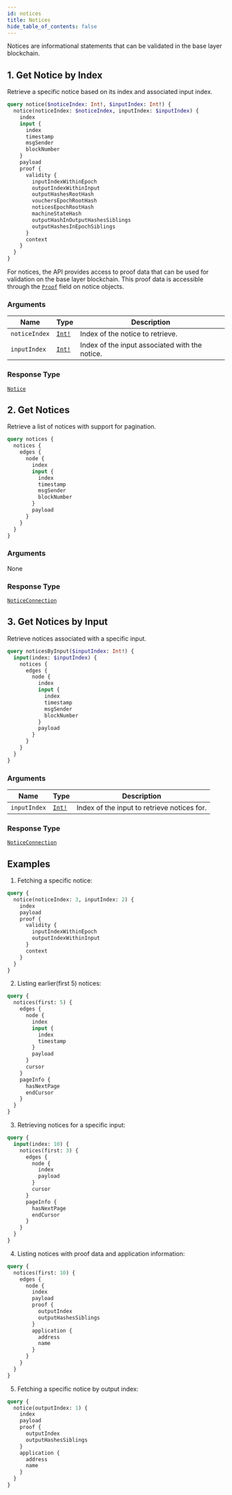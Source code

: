 ```yaml
---
id: notices
title: Notices
hide_table_of_contents: false
---
```


Notices are informational statements that can be validated in the base layer blockchain.

## 1. Get Notice by Index

Retrieve a specific notice based on its index and associated input index.

```graphql
query notice($noticeIndex: Int!, $inputIndex: Int!) {
  notice(noticeIndex: $noticeIndex, inputIndex: $inputIndex) {
    index
    input {
      index
      timestamp
      msgSender
      blockNumber
    }
    payload
    proof {
      validity {
        inputIndexWithinEpoch
        outputIndexWithinInput
        outputHashesRootHash
        vouchersEpochRootHash
        noticesEpochRootHash
        machineStateHash
        outputHashInOutputHashesSiblings
        outputHashesInEpochSiblings
      }
      context
    }
  }
}
```

For notices, the API provides access to proof data that can be used for validation on the base layer blockchain. This proof data is accessible through the [`Proof`](../objects/proof.md) field on notice objects.

### Arguments

| Name          | Type                        | Description                                    |
| ------------- | --------------------------- | ---------------------------------------------- |
| `noticeIndex` | [`Int!`](../../scalars/int) | Index of the notice to retrieve.               |
| `inputIndex`  | [`Int!`](../../scalars/int) | Index of the input associated with the notice. |

### Response Type

[`Notice`](../../objects/notice)

## 2. Get Notices

Retrieve a list of notices with support for pagination.

```graphql
query notices {
  notices {
    edges {
      node {
        index
        input {
          index
          timestamp
          msgSender
          blockNumber
        }
        payload
      }
    }
  }
}
```

### Arguments

None

### Response Type

[`NoticeConnection`](../../objects/notice-connection)

## 3. Get Notices by Input

Retrieve notices associated with a specific input.

```graphql
query noticesByInput($inputIndex: Int!) {
  input(index: $inputIndex) {
    notices {
      edges {
        node {
          index
          input {
            index
            timestamp
            msgSender
            blockNumber
          }
          payload
        }
      }
    }
  }
}
```

### Arguments

| Name         | Type                        | Description                                 |
| ------------ | --------------------------- | ------------------------------------------- |
| `inputIndex` | [`Int!`](../../scalars/int) | Index of the input to retrieve notices for. |

### Response Type

[`NoticeConnection`](../../objects/notice-connection)


## Examples

1. Fetching a specific notice:

```graphql
query {
  notice(noticeIndex: 3, inputIndex: 2) {
    index
    payload
    proof {
      validity {
        inputIndexWithinEpoch
        outputIndexWithinInput
      }
      context
    }
  }
}
```

2. Listing earlier(first 5) notices:

```graphql
query {
  notices(first: 5) {
    edges {
      node {
        index
        input {
          index
          timestamp
        }
        payload
      }
      cursor
    }
    pageInfo {
      hasNextPage
      endCursor
    }
  }
}
```

3. Retrieving notices for a specific input:

```graphql
query {
  input(index: 10) {
    notices(first: 3) {
      edges {
        node {
          index
          payload
        }
        cursor
      }
      pageInfo {
        hasNextPage
        endCursor
      }
    }
  }
}
```

4. Listing notices with proof data and application information:

```graphql
query {
  notices(first: 10) {
    edges {
      node {
        index
        payload
        proof {
          outputIndex
          outputHashesSiblings
        }
        application {
          address
          name
        }
      }
    }
  }
}
```

5. Fetching a specific notice by output index:

```graphql
query {
  notice(outputIndex: 1) {
    index
    payload
    proof {
      outputIndex
      outputHashesSiblings
    }
    application {
      address
      name
    }
  }
}
```
